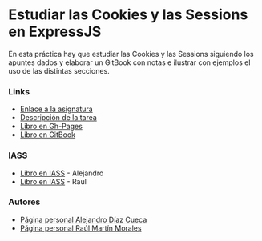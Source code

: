 # Estudiar las Cookies y las Sessions en ExpressJS
En esta práctica hay que estudiar las Cookies y las Sessions siguiendo los apuntes dados y elaborar un GitBook con notas e ilustrar con ejemplos el uso de las distintas secciones.

###  Links

- [Enlace a la asignatura](https://campusvirtual.ull.es/1617/course/view.php?id=1136)
- [Descripción de la tarea](https://casianorodriguezleon.gitbooks.io/ull-esit-1617/content/practicas/practicalearningcookies.html)
- [Libro en Gh-Pages]()
- [Libro en GitBook]()

### IASS

- [Libro en IASS]() - Alejandro
- [Libro en IASS]() - Raul

### Autores

- [Página personal Alejandro Díaz Cueca](https://alejandrdiaz.github.io/)
- [Página personal Raúl Martín Morales](https://alu0100769579.github.io/RaulMartinMorales/)

